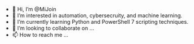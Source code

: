 - 👋 Hi, I’m @MiJoin
- 👀 I’m interested in automation, cybersecruity, and machine learning.
- 🌱 I’m currently learning Python and PowerShell 7 scripting techniques.
- 💞️ I’m looking to collaborate on ...
- 📫 How to reach me ...

<!---
MiJoin/MiJoin is a ✨ special ✨ repository because its `README.md` (this file) appears on your GitHub profile.
You can click the Preview link to take a look at your changes.
--->
